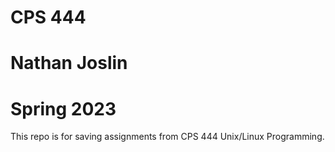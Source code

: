 # CPS 444
# Nathan Joslin
# Spring 2023

This repo is for saving assignments from CPS 444 Unix/Linux Programming.
